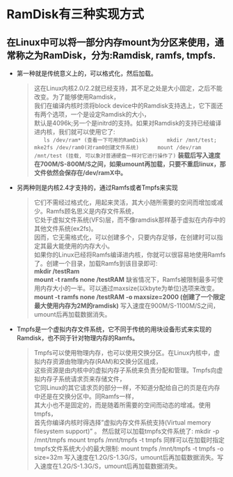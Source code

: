 # RamDisk有三种实现方式
## 在Linux中可以将一部分内存mount为分区来使用，通常称之为RamDisk，分为:Ramdisk, ramfs, tmpfs.

- 第一种就是传统意义上的，可以格式化，然后加载。
    > 这在Linux内核2.0/2.2就已经支持，其不足之处是大小固定，之后不能改变。为了能够使用Ramdisk，  
    我们在编译内核时须将block device中的Ramdisk支持选上，它下面还有两个选项，一个是设定Ramdisk的大小，  
    默认是4096k;另一个是initrd的支持。如果对Ramdisk的支持已经编译进内核，我们就可以使用它了:         
        ```   
        ls /dev/ram* (查看一下可用的RamDisk)     
        mkdir /mnt/test;     
        mke2fs /dev/ram0(对ram0创建文件系统)     
        mount /dev/ram /mnt/test (挂载, 可以象对普通硬盘一样对它进行操作了)
        ```
    **装载后写入速度在700M/S-800M/S之间，如果umount再加载，只要不重启linux，那文件依然会保存在/dev/ramX中。**

- 另两种则是内核2.4才支持的，通过Ramfs或者Tmpfs来实现
    > 它们不需经过格式化，用起来灵活，其大小随所需要的空间而增加或减少。Ramfs顾名思义是内存文件系统，   
    它处于虚拟文件系统(VFS)层，而不像ramdisk那样基于虚拟在内存中的其他文件系统(ex2fs)。  
    因而，它无需格式化，可以创建多个，只要内存足够，在创建时可以指定其最大能使用的内存大小。   
    如果你的Linux已经将Ramfs编译进内核，你就可以很容易地使用Ramfs了。创建一个目录，加载Ramfs到该目录即可:    
        **mkdir /testRam**     
        **mount -t ramfs none /testRAM**
    缺省情况下，Ramfs被限制最多可使用内存大小的一半。可以通过maxsize(以kbyte为单位)选项来改变。      
        **mount -t ramfs none /testRAM -o maxsize=2000 (创建了一个限定最大使用内存为2M的ramdisk)**
    写入速度在900M/S-1100M/S之间，umount后再加载数据消失。



- Tmpfs是一个虚拟内存文件系统，它不同于传统的用块设备形式来实现的Ramdisk，也不同于针对物理内存的Ramfs。   
    > Tmpfs可以使用物理内存，也可以使用交换分区。在Linux内核中，虚拟内存资源由物理内存(RAM)和交换分区组成，   
    这些资源是由内核中的虚拟内存子系统来负责分配和管理。Tmpfs向虚拟内存子系统请求页来存储文件，   
    它同Linux的其它请求页的部分一样，不知道分配给自己的页是在内存中还是在交换分区中。同Ramfs一样，   
    其大小也不是固定的，而是随着所需要的空间而动态的增减。使用tmpfs，   
    首先你编译内核时得选择”虚拟内存文件系统支持(Virtual memory filesystem support)” 。
    然后就可以加载tmpfs文件系统了:
        mkdir -p /mnt/tmpfs
        mount tmpfs /mnt/tmpfs -t tmpfs
    同样可以在加载时指定tmpfs文件系统大小的最大限制:
        mount tmpfs /mnt/tmpfs -t tmpfs -o size=32m
    写入速度在1.2G/S-1.3G/S，umount后再加载数据消失。写入速度在1.2G/S-1.3G/S，umount后再加载数据消失。
